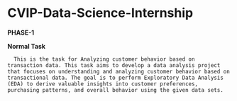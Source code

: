# CVIP-Data-Science-Internship
 **PHASE-1**
   
   **Normal Task**

      This is the task for Analyzing customer behavior based on transaction data. This task aims to develop a data analysis project that focuses on understanding and analyzing customer behavior based on transactional data. The goal is to perform Exploratory Data Analysis (EDA) to derive valuable insights into customer preferences, purchasing patterns, and overall behavior using the given data sets.
